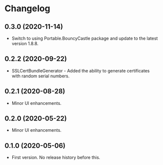 ﻿# Changelog

## 0.3.0 (2020-11-14)

- Switch to using Portable.BouncyCastle package and update to the latest version 1.8.8.

## 0.2.2 (2020-09-22)

- SSLCertBundleGenerator - Added the ability to generate certificates with random serial numbers.

## 0.2.1 (2020-08-28)

- Minor UI enhancements.

## 0.2.0 (2020-05-22)

- Minor UI enhancements.

## 0.1.0 (2020-05-06)

- First version. No release history before this.